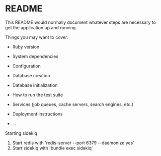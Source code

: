 # README

This README would normally document whatever steps are necessary to get the
application up and running.

Things you may want to cover:

* Ruby version

* System dependencies

* Configuration

* Database creation

* Database initialization

* How to run the test suite

* Services (job queues, cache servers, search engines, etc.)

* Deployment instructions

* ...


Starting sidekiq
1. Start redis with 'redis-server --port 6379 --daemonize yes'
2. Start sidekiq with 'bundle exec sidekiq'
